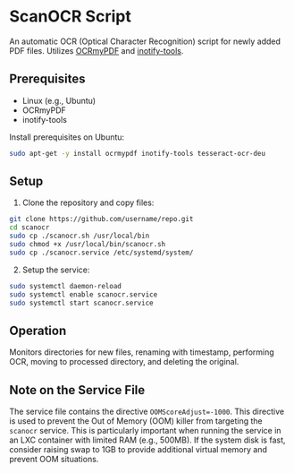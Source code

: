 # ScanOCR Script

An automatic OCR (Optical Character Recognition) script for newly added PDF files. Utilizes [OCRmyPDF](https://ocrmypdf.readthedocs.io/en/latest/) and [inotify-tools](https://github.com/inotify-tools/inotify-tools/wiki).

## Prerequisites

- Linux (e.g., Ubuntu)
- OCRmyPDF
- inotify-tools

Install prerequisites on Ubuntu:

```bash
sudo apt-get -y install ocrmypdf inotify-tools tesseract-ocr-deu
```

## Setup

1. Clone the repository and copy files:

```bash
git clone https://github.com/username/repo.git
cd scanocr
sudo cp ./scanocr.sh /usr/local/bin
sudo chmod +x /usr/local/bin/scanocr.sh
sudo cp ./scanocr.service /etc/systemd/system/
```

2. Setup the service:

```bash
sudo systemctl daemon-reload
sudo systemctl enable scanocr.service
sudo systemctl start scanocr.service
```

## Operation

Monitors directories for new files, renaming with timestamp, performing OCR, moving to processed directory, and deleting the original.

## Note on the Service File

The service file contains the directive `OOMScoreAdjust=-1000`. This directive is used to prevent the Out of Memory (OOM) killer from targeting the `scanocr` service. This is particularly important when running the service in an LXC container with limited RAM (e.g., 500MB). If the system disk is fast, consider raising swap to 1GB to provide additional virtual memory and prevent OOM situations.
